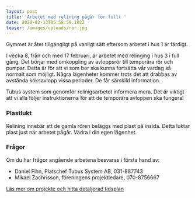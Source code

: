 ```yaml
---
layout: post
title: 'Arbetet med relining pågår för fullt '
date: 2020-02-13T05:58:59.192Z
teaser: /images/uploads/ror.jpg
---
```

Gymmet är åter tillgängligt på vanligt sätt eftersom arbetet i hus 1 är färdigt.

I vecka 8, från och med 17 februari, är arbetet med relinging i hus 3 i full gång. Det börjar med omkoppling av avloppsrör till temporära rör och pumpar. Detta är för att vi som bor ska kunna fortsätta vår vardag så normalt som möjligt. Några lägenheter kommer trots det att drabbas av avstända köksavlopp vissa perioder. De får särskild information.

Tubus system som genomför relinigsarbetet informera mera. Det är viktigt att vi alla följer instruktionerna för att de temporära avloppen ska fungera!

### Plastlukt

Relining innebär att de gamla rören beläggs med plast på insida. Detta luktar plast just när arbetet pågår. Vädra i din egen lägenhet.

### **Frågor**

Om du har frågor angående arbetena besvaras i första hand av:

* Daniel Fihn, Platschef Tubus System AB, 031-887743
* Mikael Zachrisson, föreningens projektledare, 070-8756667

[Läs mer om projekte och hitta detaljerad tidsplan](/pagaende_projekt/1relinging-renovering-av-avloppsledningar-i-bottenplanet-i-hus-1-3-och-4)
